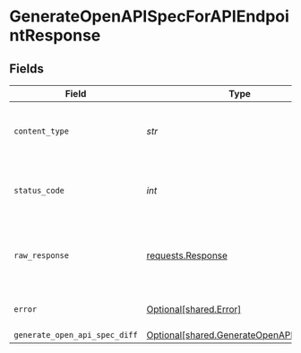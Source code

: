 # GenerateOpenAPISpecForAPIEndpointResponse


## Fields

| Field                                                                                      | Type                                                                                       | Required                                                                                   | Description                                                                                |
| ------------------------------------------------------------------------------------------ | ------------------------------------------------------------------------------------------ | ------------------------------------------------------------------------------------------ | ------------------------------------------------------------------------------------------ |
| `content_type`                                                                             | *str*                                                                                      | :heavy_check_mark:                                                                         | HTTP response content type for this operation                                              |
| `status_code`                                                                              | *int*                                                                                      | :heavy_check_mark:                                                                         | HTTP response status code for this operation                                               |
| `raw_response`                                                                             | [requests.Response](https://requests.readthedocs.io/en/latest/api/#requests.Response)      | :heavy_check_mark:                                                                         | Raw HTTP response; suitable for custom response parsing                                    |
| `error`                                                                                    | [Optional[shared.Error]](../../models/shared/error.md)                                     | :heavy_minus_sign:                                                                         | Default error response                                                                     |
| `generate_open_api_spec_diff`                                                              | [Optional[shared.GenerateOpenAPISpecDiff]](../../models/shared/generateopenapispecdiff.md) | :heavy_minus_sign:                                                                         | OK                                                                                         |